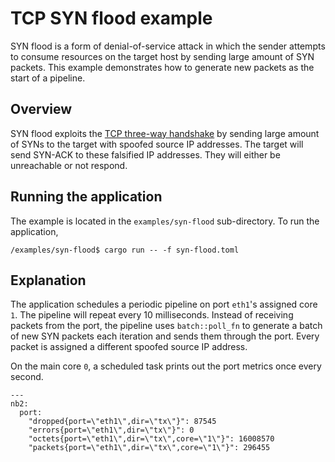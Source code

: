 # TCP SYN flood example

SYN flood is a form of denial-of-service attack in which the sender attempts to consume resources on the target host by sending large amount of SYN packets. This example demonstrates how to generate new packets as the start of a pipeline.

## Overview

SYN flood exploits the [TCP three-way handshake](https://tools.ietf.org/html/rfc793#section-3.4) by sending large amount of SYNs to the target with spoofed source IP addresses. The target will send SYN-ACK to these falsified IP addresses. They will either be unreachable or not respond.

## Running the application

The example is located in the `examples/syn-flood` sub-directory. To run the application,

```
/examples/syn-flood$ cargo run -- -f syn-flood.toml
```

## Explanation

The application schedules a periodic pipeline on port `eth1`'s assigned core `1`. The pipeline will repeat every 10 milliseconds. Instead of receiving packets from the port, the pipeline uses `batch::poll_fn` to generate a batch of new SYN packets each iteration and sends them through the port. Every packet is assigned a different spoofed source IP address.

On the main core `0`, a scheduled task prints out the port metrics once every second.

```
---
nb2:
  port:
    "dropped{port=\"eth1\",dir=\"tx\"}": 87545
    "errors{port=\"eth1\",dir=\"tx\"}": 0
    "octets{port=\"eth1\",dir=\"tx\",core=\"1\"}": 16008570
    "packets{port=\"eth1\",dir=\"tx\",core=\"1\"}": 296455
```
